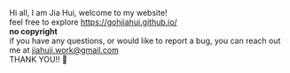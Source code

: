 Hi all, I am Jia Hui, welcome to my website!  
feel free to explore https://gohjiahui.github.io/  
**no copyright**  
if you have any questions, or would like to report a bug, you can reach out me at jiahuii.work@gmail.com  
THANK YOU!! 🥰
